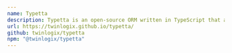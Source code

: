```yaml
---
name: Typetta
description: Typetta is an open-source ORM written in TypeScript that aims to allow seamless access to data in a typed fashion to all main SQL databases (MySQL, PostgreSQL, Microsoft SQL Server, SQLLite3, CockroachDB, MariaDB, Oracle * Amazon Redshift) and also to the NoSQL database MongoDB.
url: https://twinlogix.github.io/typetta/
github: twinlogix/typetta
npm: "@twinlogix/typetta"
---
```

